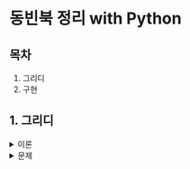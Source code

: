 # 동빈북 정리 with Python
## 목차
1. 그리디
2. 구현

## 1. 그리디
<details>
    <summary>이론</summary>

ㅇㅇ

</details>

<details>
    <summary>문제</summary>

1. 당장 좋은 것만 선택하는 그리디
2. 큰 수의 법칙
3. 숫자 카드 게임
4. 1이 될 때까지
5. 모험가 길드
6. 곱하기 혹은 더하기
7. 문자열 뒤집기
8. 만들 수 없는 금액
9. 볼링공 고르기
10. 무지의 먹방 라이브

</details>